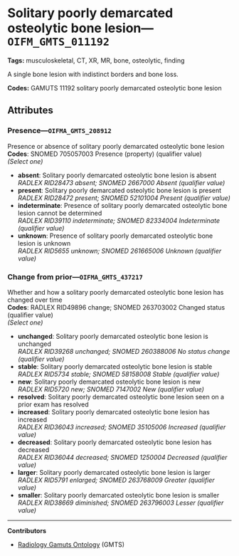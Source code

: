 # Solitary poorly demarcated osteolytic bone lesion—`OIFM_GMTS_011192`

**Tags:** musculoskeletal, CT, XR, MR, bone, osteolytic, finding

A single bone lesion with indistinct borders and bone loss.

**Codes:** GAMUTS 11192 solitary poorly demarcated osteolytic bone lesion

## Attributes

### Presence—`OIFMA_GMTS_208912`

Presence or absence of solitary poorly demarcated osteolytic bone lesion  
**Codes**: SNOMED 705057003 Presence (property) (qualifier value)  
*(Select one)*

- **absent**: Solitary poorly demarcated osteolytic bone lesion is absent  
_RADLEX RID28473 absent; SNOMED 2667000 Absent (qualifier value)_
- **present**: Solitary poorly demarcated osteolytic bone lesion is present  
_RADLEX RID28472 present; SNOMED 52101004 Present (qualifier value)_
- **indeterminate**: Presence of solitary poorly demarcated osteolytic bone lesion cannot be determined  
_RADLEX RID39110 indeterminate; SNOMED 82334004 Indeterminate (qualifier value)_
- **unknown**: Presence of solitary poorly demarcated osteolytic bone lesion is unknown  
_RADLEX RID5655 unknown; SNOMED 261665006 Unknown (qualifier value)_

### Change from prior—`OIFMA_GMTS_437217`

Whether and how a solitary poorly demarcated osteolytic bone lesion has changed over time  
**Codes**: RADLEX RID49896 change; SNOMED 263703002 Changed status (qualifier value)  
*(Select one)*

- **unchanged**: Solitary poorly demarcated osteolytic bone lesion is unchanged  
_RADLEX RID39268 unchanged; SNOMED 260388006 No status change (qualifier value)_
- **stable**: Solitary poorly demarcated osteolytic bone lesion is stable  
_RADLEX RID5734 stable; SNOMED 58158008 Stable (qualifier value)_
- **new**: Solitary poorly demarcated osteolytic bone lesion is new  
_RADLEX RID5720 new; SNOMED 7147002 New (qualifier value)_
- **resolved**: Solitary poorly demarcated osteolytic bone lesion seen on a prior exam has resolved  
- **increased**: Solitary poorly demarcated osteolytic bone lesion has increased  
_RADLEX RID36043 increased; SNOMED 35105006 Increased (qualifier value)_
- **decreased**: Solitary poorly demarcated osteolytic bone lesion has decreased  
_RADLEX RID36044 decreased; SNOMED 1250004 Decreased (qualifier value)_
- **larger**: Solitary poorly demarcated osteolytic bone lesion is larger  
_RADLEX RID5791 enlarged; SNOMED 263768009 Greater (qualifier value)_
- **smaller**: Solitary poorly demarcated osteolytic bone lesion is smaller  
_RADLEX RID38669 diminished; SNOMED 263796003 Lesser (qualifier value)_

---

**Contributors**

- [Radiology Gamuts Ontology](https://gamuts.net/) (GMTS)